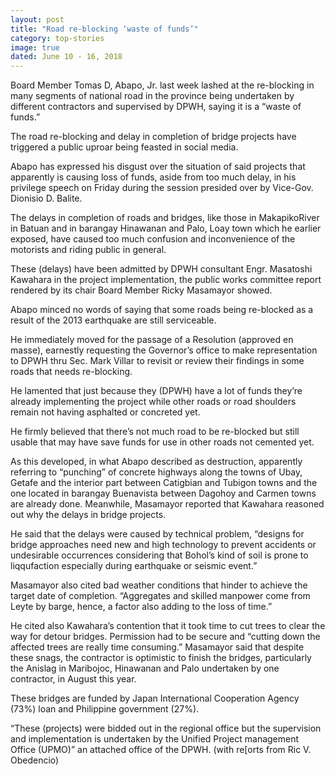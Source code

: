 ```yaml
---
layout: post
title: "Road re-blocking ‘waste of funds’"
category: top-stories
image: true
dated: June 10 - 16, 2018
---
```


Board Member Tomas D, Abapo, Jr. last week lashed at the re-blocking in many segments of national road in the province being undertaken by different contractors and supervised by DPWH, saying it is a “waste of funds.”

The road re-blocking and delay in completion of bridge projects have triggered a public uproar being feasted in social media.

Abapo has expressed his disgust over the situation of said projects that apparently is causing loss of funds, aside from too much delay, in his privilege speech on Friday during the session presided over by Vice-Gov. Dionisio D. Balite.

The delays in completion of roads and bridges, like those in MakapikoRiver in Batuan and in barangay Hinawanan and Palo, Loay town which he earlier exposed, have caused too much confusion and inconvenience of the motorists and riding public in general.

These (delays) have been admitted by DPWH consultant Engr. Masatoshi Kawahara in the project implementation, the public works committee report rendered by its chair Board Member Ricky Masamayor showed.

Abapo minced no words of saying that some roads being re-blocked as a result of the 2013 earthquake are still serviceable.

He immediately moved for the passage of a Resolution (approved en masse), earnestly requesting the Governor’s office to make representation to DPWH thru Sec. Mark Villar to revisit or review their findings in some roads that needs re-blocking.

He lamented that just because they (DPWH) have a lot of funds they’re already implementing the project while other roads or road shoulders remain not having asphalted or concreted yet.

He firmly believed that there’s not much road to be re-blocked but still usable that may have save funds for use in other roads not cemented yet.

As this developed, in what Abapo described as destruction, apparently referring to “punching” of concrete highways along the towns of Ubay, Getafe and the interior part between Catigbian and Tubigon towns and the one located in barangay Buenavista between Dagohoy and Carmen towns are already done.
Meanwhile, Masamayor reported that Kawahara reasoned out why the delays in bridge projects.

He said that the delays were caused by technical problem, “designs for bridge approaches need new and high technology to prevent accidents or undesirable occurrences considering that Bohol’s kind of soil is prone to liqqufaction especially during earthquake or seismic event.”

Masamayor also cited bad weather conditions that hinder to achieve the target date of completion. “Aggregates and skilled manpower come from Leyte by barge, hence, a factor also adding to the loss of time.”

He cited also Kawahara’s contention that it took time to cut trees to clear the way for detour bridges. Permission had to be secure and “cutting down the affected trees are really time consuming.”
Masamayor said that despite these snags, the contractor is optimistic to finish the bridges, particularly the Anislag in Maribojoc, Hinawanan and Palo undertaken by one contractor, in August this year.

These bridges are funded by Japan International Cooperation Agency (73%) loan and Philippine government (27%).

“These (projects) were bidded out in the regional office but the supervision and implementation is undertaken by the Unified Project management Office (UPMO)” an attached office of the DPWH. (with re[orts from Ric V. Obedencio)